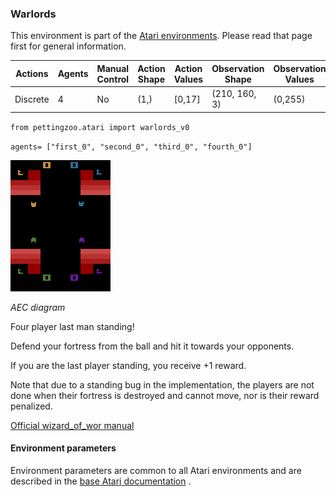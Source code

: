 
### Warlords

This environment is part of the [Atari environments](../atari). Please read that page first for general information.

| Actions | Agents  | Manual Control | Action Shape | Action Values | Observation Shape | Observation Values |
|---------|---------|----------------|--------------|---------------|-------------------|--------------------|
| Discrete  | 4 | No      | (1,)    | [0,17]         | (210, 160, 3)         | (0,255)            |

`from pettingzoo.atari import warlords_v0`

`agents= ["first_0", "second_0", "third_0", "fourth_0"]`

![warlords gif](atari_warlords.gif)

*AEC diagram*

Four player last man standing!

Defend your fortress from the ball and hit it towards your opponents.

If you are the last player standing, you receive +1 reward.

Note that due to a standing bug in the implementation, the players are not done when their fortress is destroyed and cannot move, nor is their reward penalized.

[Official wizard_of_wor manual](https://atariage.com/manual_html_page.php?SoftwareLabelID=598)

#### Environment parameters

Environment parameters are common to all Atari environments and are described in the [base Atari documentation](../atari) .
